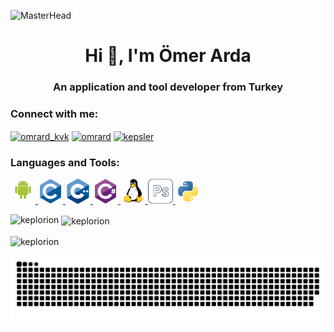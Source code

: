 ![MasterHead](https://media.discordapp.net/attachments/1296801162158407755/1299027585363083344/github-header-image.png?ex=671bb537&is=671a63b7&hm=5df7e782ac1128168b7c947c608f2bfab9d0b7572ccb3892a726e74968288c95&=&format=webp&quality=lossless&width=960&height=200)
<h1 align="center">Hi 👋, I'm Ömer Arda</h1>
<h3 align="center">An application and tool developer from Turkey</h3>

<h3 align="left">Connect with me:</h3>
<p align="left">
<a href="https://instagram.com/omrard_kvk" target="blank"><img align="center" src="https://raw.githubusercontent.com/rahuldkjain/github-profile-readme-generator/master/src/images/icons/Social/instagram.svg" alt="omrard_kvk" height="30" width="40" /></a>
<a href="https://www.youtube.com/c/omrard" target="blank"><img align="center" src="https://raw.githubusercontent.com/rahuldkjain/github-profile-readme-generator/master/src/images/icons/Social/youtube.svg" alt="omrard" height="30" width="40" /></a>
<a href="https://discord.gg/kepsler" target="blank"><img align="center" src="https://raw.githubusercontent.com/rahuldkjain/github-profile-readme-generator/master/src/images/icons/Social/discord.svg" alt="kepsler" height="30" width="40" /></a>
</p>

<h3 align="left">Languages and Tools:</h3>
<p align="left"> <a href="https://developer.android.com" target="_blank" rel="noreferrer"> <img src="https://raw.githubusercontent.com/devicons/devicon/master/icons/android/android-original-wordmark.svg" alt="android" width="40" height="40"/> </a> <a href="https://www.cprogramming.com/" target="_blank" rel="noreferrer"> <img src="https://raw.githubusercontent.com/devicons/devicon/master/icons/c/c-original.svg" alt="c" width="40" height="40"/> </a> <a href="https://www.w3schools.com/cpp/" target="_blank" rel="noreferrer"> <img src="https://raw.githubusercontent.com/devicons/devicon/master/icons/cplusplus/cplusplus-original.svg" alt="cplusplus" width="40" height="40"/> </a> <a href="https://www.w3schools.com/cs/" target="_blank" rel="noreferrer"> <img src="https://raw.githubusercontent.com/devicons/devicon/master/icons/csharp/csharp-original.svg" alt="csharp" width="40" height="40"/> </a> <a href="https://www.linux.org/" target="_blank" rel="noreferrer"> <img src="https://raw.githubusercontent.com/devicons/devicon/master/icons/linux/linux-original.svg" alt="linux" width="40" height="40"/> </a> <a href="https://www.photoshop.com/en" target="_blank" rel="noreferrer"> <img src="https://raw.githubusercontent.com/devicons/devicon/master/icons/photoshop/photoshop-line.svg" alt="photoshop" width="40" height="40"/> </a> <a href="https://www.python.org" target="_blank" rel="noreferrer"> <img src="https://raw.githubusercontent.com/devicons/devicon/master/icons/python/python-original.svg" alt="python" width="40" height="40"/> </a> </p>

<p><img align="left" src="https://github-readme-stats.vercel.app/api/top-langs?username=keplorion&show_icons=true&locale=en&layout=compact" alt="keplorion" /></p>

<p>&nbsp;<img align="center" src="https://github-readme-stats.vercel.app/api?username=keplorion&show_icons=true&locale=en" alt="keplorion" /></p>

<p><img align="center" src="https://github-readme-streak-stats.herokuapp.com/?user=keplorion&" alt="keplorion" /></p>



![snake gif](https://github.com/Keplorion/Keplorion/blob/output/github-snake-dark.svg)
